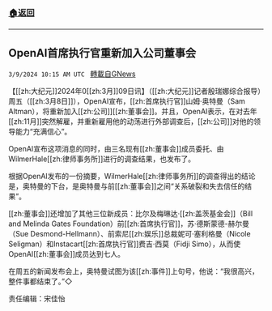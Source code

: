 ###  [:house:返回](README.md)
---


## OpenAI首席执行官重新加入公司董事会
`3/9/2024 10:15 AM UTC ` [轉載自GNews](https://gnews.org/articles/2379666)

【[[zh:大纪元]]2024年0[[zh:3月]]09日讯】（[[zh:大纪元]]记者殷瑞娜综合报导）周五（[[zh:3月8日]]），OpenAI宣布，[[zh:首席执行官]]山姆·奥特曼（Sam Altman），将重新加入[[zh:公司]][[zh:董事会]]。并且，OpenAI表示，在对去年[[zh:11月]]突然解雇，并重新雇用他的动荡进行外部调查后，[[zh:公司]]对他的领导能力“充满信心”。

OpenAI宣布这项消息的同时，由三名现有[[zh:董事会]]成员委托、由WilmerHale[[zh:律师事务所]]进行的调查结果，也发布了。

根据OpenAI发布的一份摘要，WilmerHale[[zh:律师事务所]]的调查得出的结论是，奥特曼的下台，是奥特曼与前[[zh:董事会]]之间“关系破裂和失去信任的结果”。

[[zh:董事会]]还增加了其他三位新成员：比尔及梅琳达·[[zh:盖茨基金会]]（Bill and Melinda Gates Foundation）前[[zh:首席执行官]]，苏·德斯蒙德-赫尔曼（Sue Desmond-Hellmann）、前索尼[[zh:娱乐]]总裁妮可·塞利格曼（Nicole Seligman）和Instacart[[zh:首席执行官]]费吉·西莫（Fidji Simo），从而使OpenAI[[zh:董事会]]成员达到七人。

在周五的新闻发布会上，奥特曼试图为该[[zh:事件]]上句号，他说：“我很高兴，整件事都结束了。”◇

责任编辑：宋佳怡
